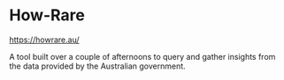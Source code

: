 # How-Rare

https://howrare.au/

A tool built over a couple of afternoons to query and gather insights from the data provided by the Australian government.
